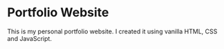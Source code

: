 # Portfolio Website

This is my personal portfolio website. I created it using vanilla HTML, CSS and JavaScript.


